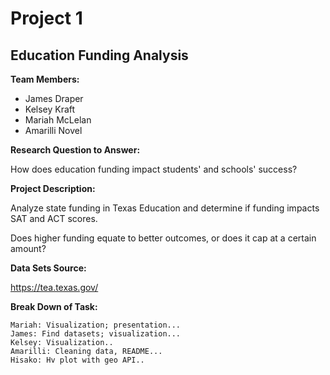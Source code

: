 # Project 1

## Education Funding Analysis

**Team Members:** 

- James Draper
- Kelsey Kraft
- Mariah McLelan
- Amarilli Novel

  
**Research Question to Answer:** 

How does education funding impact students' and schools' success?

**Project Description:** 

Analyze state funding in Texas Education and determine if funding impacts SAT and ACT scores. 

Does higher funding equate to better outcomes, or does it cap at a certain amount?


**Data Sets Source:**

https://tea.texas.gov/


**Break Down of Task:**

    Mariah: Visualization; presentation...
    James: Find datasets; visualization...
    Kelsey: Visualization..
    Amarilli: Cleaning data, README...
    Hisako: Hv plot with geo API..


